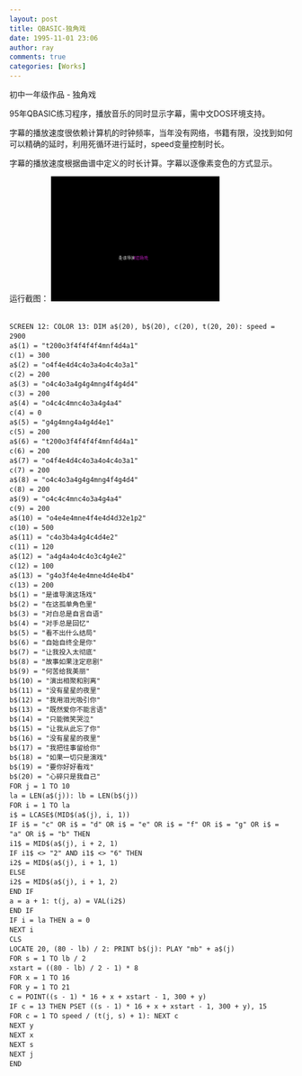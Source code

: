 ```yaml
---
layout: post
title: QBASIC-独角戏
date: 1995-11-01 23:06
author: ray
comments: true
categories: [Works]
---
```

初中一年级作品 - 独角戏

95年QBASIC练习程序，播放音乐的同时显示字幕，需中文DOS环境支持。

字幕的播放速度很依赖计算机的时钟频率，当年没有网络，书籍有限，没找到如何可以精确的延时，利用死循环进行延时，speed变量控制时长。

字幕的播放速度根据曲谱中定义的时长计算。字幕以逐像素变色的方式显示。

<!--more-->

运行截图：
<code><a href="/assets/1995/11/Snip20160202_5.png" rel="attachment wp-att-126"><img class="alignnone size-medium wp-image-126" src="/assets/1995/11/Snip20160202_5-300x222.png" alt="Snip20160202_5" width="300" height="222" /></a></code>

<code>
SCREEN 12: COLOR 13: DIM a$(20), b$(20), c(20), t(20, 20): speed = 2900
a$(1) = "t200o3f4f4f4f4mnf4d4a1"
c(1) = 300
a$(2) = "o4f4e4d4c4o3a4o4c4o3a1"
c(2) = 200
a$(3) = "o4c4o3a4g4g4mng4f4g4d4"
c(3) = 200
a$(4) = "o4c4c4mnc4o3a4g4a4"
c(4) = 0
a$(5) = "g4g4mng4a4g4d4e1"
c(5) = 200
a$(6) = "t200o3f4f4f4f4mnf4d4a1"
c(6) = 200
a$(7) = "o4f4e4d4c4o3a4o4c4o3a1"
c(7) = 200
a$(8) = "o4c4o3a4g4g4mng4f4g4d4"
c(8) = 200
a$(9) = "o4c4c4mnc4o3a4g4a4"
c(9) = 200
a$(10) = "o4e4e4mne4f4e4d4d32e1p2"
c(10) = 500
a$(11) = "c4o3b4a4g4c4d4e2"
c(11) = 120
a$(12) = "a4g4a4o4c4o3c4g4e2"
c(12) = 100
a$(13) = "g4o3f4e4e4mne4d4e4b4"
c(13) = 200
b$(1) = "是谁导演这场戏"
b$(2) = "在这孤单角色里"
b$(3) = "对白总是自言自语"
b$(4) = "对手总是回忆"
b$(5) = "看不出什么结局"
b$(6) = "自始自终全是你"
b$(7) = "让我投入太彻底"
b$(8) = "故事如果注定悲剧"
b$(9) = "何苦给我美丽"
b$(10) = "演出相聚和别离"
b$(11) = "没有星星的夜里"
b$(12) = "我用泪光吸引你"
b$(13) = "既然爱你不能言语"
b$(14) = "只能微笑哭泣"
b$(15) = "让我从此忘了你"
b$(16) = "没有星星的夜里"
b$(17) = "我把往事留给你"
b$(18) = "如果一切只是演戏"
b$(19) = "要你好好看戏"
b$(20) = "心碎只是我自己"
FOR j = 1 TO 10
la = LEN(a$(j)): lb = LEN(b$(j))
FOR i = 1 TO la
i$ = LCASE$(MID$(a$(j), i, 1))
IF i$ = "c" OR i$ = "d" OR i$ = "e" OR i$ = "f" OR i$ = "g" OR i$ = "a" OR i$ = "b" THEN
i1$ = MID$(a$(j), i + 2, 1)
IF i1$ &lt;&gt; "2" AND i1$ &lt;&gt; "6" THEN
i2$ = MID$(a$(j), i + 1, 1)
ELSE
i2$ = MID$(a$(j), i + 1, 2)
END IF
a = a + 1: t(j, a) = VAL(i2$)
END IF
IF i = la THEN a = 0
NEXT i
CLS
LOCATE 20, (80 - lb) / 2: PRINT b$(j): PLAY "mb" + a$(j)
FOR s = 1 TO lb / 2
xstart = ((80 - lb) / 2 - 1) * 8
FOR x = 1 TO 16
FOR y = 1 TO 21
c = POINT((s - 1) * 16 + x + xstart - 1, 300 + y)
IF c = 13 THEN PSET ((s - 1) * 16 + x + xstart - 1, 300 + y), 15
FOR c = 1 TO speed / (t(j, s) + 1): NEXT c
NEXT y
NEXT x
NEXT s
NEXT j
END
</code>
